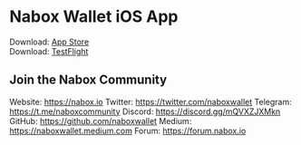 # Nabox Wallet iOS App

Download: [App Store](https://apps.apple.com/us/app/nabox-wallet/id6443821021)  
Download: [TestFlight](https://testflight.apple.com/join/P3ASFT8F)


## Join the Nabox Community

Website: https://nabox.io
Twitter: https://twitter.com/naboxwallet
Telegram: https://t.me/naboxcommunity
Discord: https://discord.gg/mQVXZJXMkn
GitHub: https://github.com/naboxwallet
Medium: https://naboxwallet.medium.com
Forum: https://forum.nabox.io
